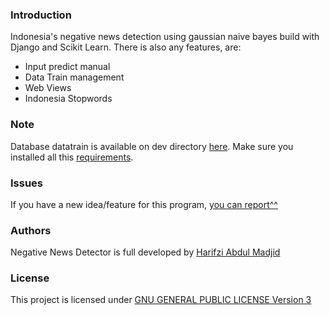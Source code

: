 ### Introduction
Indonesia's negative news detection using gaussian naive bayes build with Django and Scikit Learn.
There is also any features, are:
- Input predict manual
- Data Train management
- Web Views
- Indonesia Stopwords

### Note
Database datatrain is available on dev directory [here](./dev). Make sure you installed all this [requirements](./requirements.txt).

### Issues
If you have a new idea/feature for this program, [you can report^^](https://github.com/harifzi/negative_news_detector/issues)

### Authors
Negative News Detector is full developed by [Harifzi Abdul Madjid](https://www.linkedin.com/in/harifzi/)

### License
This project is licensed under [GNU GENERAL PUBLIC LICENSE Version 3](./LICENSE.md)
